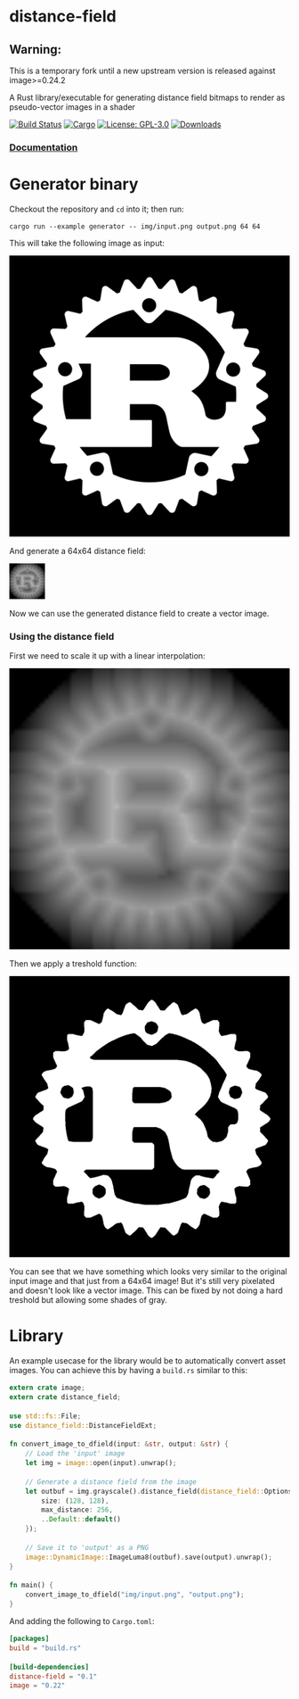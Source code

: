 # distance-field

## Warning:

This is a temporary fork until a new upstream version is released against image>=0.24.2

A Rust library/executable for generating distance field bitmaps to render as pseudo-vector images in a shader

 [![Build Status](https://travis-ci.org/tversteeg/distance-field.svg?branch=master)](https://travis-ci.org/tversteeg/distance-field) [![Cargo](https://img.shields.io/crates/v/distance-field.svg)](https://crates.io/crates/distance-field) [![License: GPL-3.0](https://img.shields.io/crates/l/distance-field.svg)](#license) [![Downloads](https://img.shields.io/crates/d/distance-field.svg)](#downloads)

### [Documentation](https://docs.rs/distance-field/)

# Generator binary

Checkout the repository and `cd` into it; then run:

    cargo run --example generator -- img/input.png output.png 64 64

This will take the following image as input:

![Rust logo](img/input.png?raw=true)

And generate a 64x64 distance field:

![Distance field](img/output.png?raw=true)

Now we can use the generated distance field to create a vector image.

### Using the distance field

First we need to scale it up with a linear interpolation:

![Upscaled linear](img/linear.png?raw=true)

Then we apply a treshold function:

![Treshold](img/treshold.png?raw=true)

You can see that we have something which looks very similar to the original input image and that just from a 64x64 image! But it's still very pixelated and doesn't look like a vector image. This can be fixed by not doing a hard treshold but allowing some shades of gray.

# Library

An example usecase for the library would be to automatically convert asset images. You can achieve this by having a `build.rs` similar to this:

```rust
extern crate image;
extern crate distance_field;

use std::fs::File;
use distance_field::DistanceFieldExt;

fn convert_image_to_dfield(input: &str, output: &str) {
    // Load the 'input' image
    let img = image::open(input).unwrap();

    // Generate a distance field from the image
    let outbuf = img.grayscale().distance_field(distance_field::Options {
        size: (128, 128),
        max_distance: 256,
        ..Default::default()
    });

    // Save it to 'output' as a PNG
    image::DynamicImage::ImageLuma8(outbuf).save(output).unwrap();
}

fn main() {
    convert_image_to_dfield("img/input.png", "output.png");
}
```

And adding the following to `Cargo.toml`:

```toml
[packages]
build = "build.rs"

[build-dependencies]
distance-field = "0.1"
image = "0.22"
```
